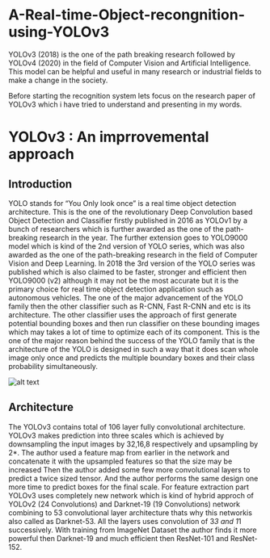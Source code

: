 # A-Real-time-Object-recongnition-using-YOLOv3
YOLOv3 (2018) is the one of the path breaking research followed by YOLOv4 (2020) in the field of Computer Vision and Artificial Intelligence. This model can be helpful and useful in many research or industrial fields to make a change in the society.

Before starting the recognition system lets focus on the research paper of YOLOv3 which i have tried to understand and presenting in my words.

# YOLOv3 : An imprrovemental approach

## Introduction 
YOLO stands for “You Only look once” is a real time object detection architecture. This is the one of the revolutionary Deep Convolution based Object Detection and Classifier firstly published in 2016 as YOLOv1 by a bunch of researchers which is further awarded as the one of the path-breaking research in the year. The further extension goes to YOLO9000 model which is kind of the 2nd version of YOLO series, which was also awarded as the one of the path-breaking research in the field of Computer Vision and Deep Learning. In 2018 the 3rd version of the YOLO series was published which is also claimed to be faster, stronger and efficient then YOLO9000 (v2) although it may not  be the most accurate but it is the primary choice for real time object detection application such as autonomous vehicles. The one of the major advancement of the YOLO family then the other classifier such as R-CNN, Fast R-CNN and etc is its architecture. The other classifier uses the approach of first generate potential bounding boxes and then run classifier on these bounding images which may takes a lot of time to optimize each of its component. This is the one of the major reason behind the success of the YOLO family that is the architecture of the YOLO is designed in such a way that it does scan whole image only once and predicts the multiple boundary boxes and their class probability simultaneously.

![alt text](http://url/to/img.png)

## Architecture 
The YOLOv3 contains total of 106 layer fully convolutional architecture. YOLOv3 makes prediction into three scales which is achieved by downsampling the input images by 32,16,8 respectively and upsampling by 2*. The author used a feature map from earlier in the network and concatenate it with the upsampled features so that the size may be increased Then the author added some few more convolutional layers to predict a twice sized tensor. And the author performs the same design one more time to predict boxes  for the final scale. For feature extraction part YOLOv3 uses completely new network which is kind of hybrid approch of YOLOv2 (24 Convolutions) and Darknet-19 (19 Convolutions) network combining to 53 convolutional layer architecture thats why this networkis also called as Darknet-53. All the layers uses convolution of 3*3 and 1*1 successively. With training from ImageNet Dataset the author finds it more powerful then Darknet-19 and much efficient then ResNet-101 and ResNet-152.

